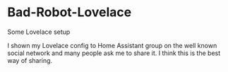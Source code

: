 # Bad-Robot-Lovelace
Some Lovelace setup

I shown my Lovelace config to Home Assistant group on the well known social network and many people ask me to share it.
I think this is the best way of sharing.
